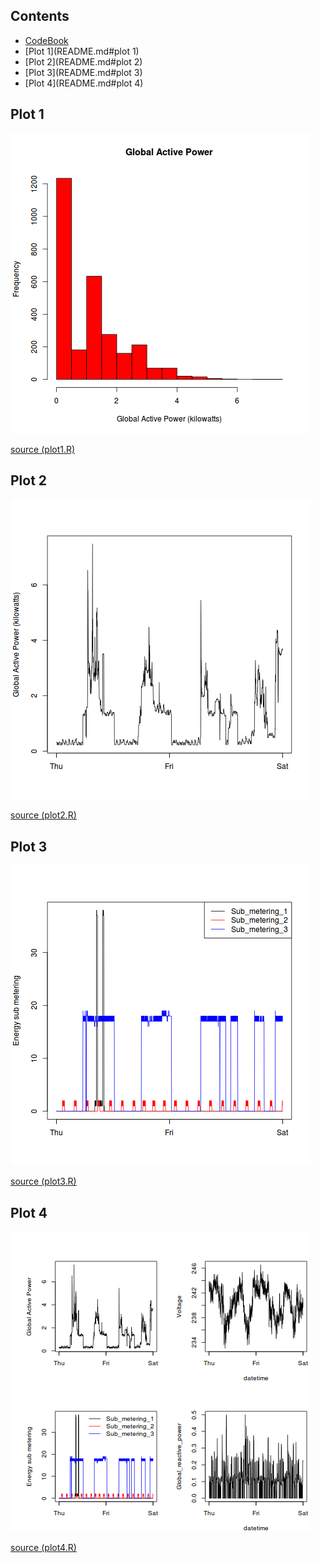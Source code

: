 Contents
--------

* [CodeBook](CodeBook.md)
* [Plot 1](README.md#plot 1)
* [Plot 2](README.md#plot 2)
* [Plot 3](README.md#plot 3)
* [Plot 4](README.md#plot 4)

Plot 1
------

![Plot 1](plot1.png)

[source (plot1.R)](plot1.R)

Plot 2
------

![Plot 2](plot2.png)

[source (plot2.R)](plot2.R)

Plot 3
------

![Plot 3](plot3.png)

[source (plot3.R)](plot3.R)

Plot 4
------

![Plot 4](plot4.png)

[source (plot4.R)](plot4.R)
